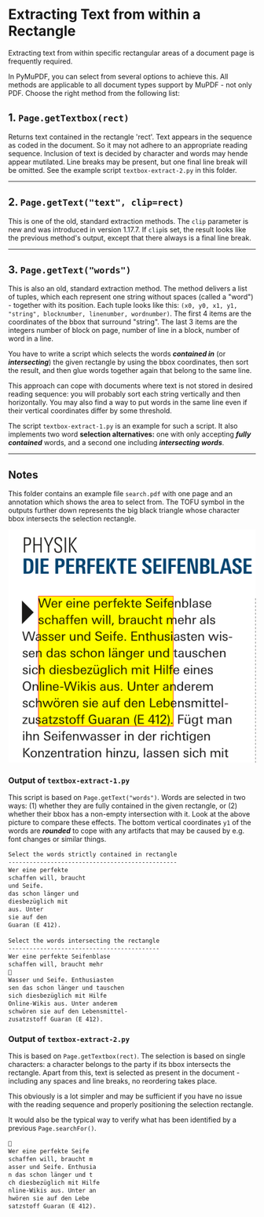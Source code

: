 # Extracting Text from within a Rectangle
Extracting text from within specific rectangular areas of a document page is frequently required.

In PyMuPDF, you can select from several options to achieve this. All methods are applicable to all document types support by MuPDF - not only PDF. Choose the right method from the following list:

## 1. `Page.getTextbox(rect)`
Returns text contained in the rectangle 'rect'. Text appears in the sequence as coded in the document. So it may not adhere to an appropriate reading sequence. Inclusion of text is decided by character and words may hende appear mutilated. Line breaks may be present, but one final line break will be omitted. See the example script `textbox-extract-2.py` in this folder.

----------

## 2. `Page.getText("text", clip=rect)`
This is one of the old, standard extraction methods. The `clip` parameter is new and was introduced in version 1.17.7. If `clip`is set, the result looks like the previous method's output, except that there always is a final line break.

----------

## 3. `Page.getText("words")`
This is also an old, standard extraction method. The method delivers a list of tuples, which each represent one string without spaces (called a "word") - together with its position. Each tuple looks like this: `(x0, y0, x1, y1, "string", blocknumber, linenumber, wordnumber)`. The first 4 items are the coordinates of the bbox that surround "string". The last 3 items are the integers number of block on page, number of line in a block, number of word in a line.

You have to write a script which selects the words **_contained in_** (or **_intersecting_**) the given rectangle by using the bbox coordinates, then sort the result, and then glue words together again that belong to the same line.

This approach can cope with documents where text is not stored in desired reading sequence: you will probably sort each string vertically and then horizontally. You may also find a way to put words in the same line even if their vertical coordinates differ by some threshold.

The script `textbox-extract-1.py` is an example for such a script. It also implements two word **selection alternatives:** one with only accepting **_fully contained_** words, and a second one including **_intersecting words_**.

----------

## Notes
This folder contains an example file `search.pdf` with one page and an annotation which shows the area to select from. The TOFU symbol in the outputs further down represents the big black triangle whose character bbox intersects the selection rectangle.

![screen](search.png)

### Output of `textbox-extract-1.py`
This script is based on `Page.getText("words")`. Words are selected in two ways: (1) whether they are fully contained in the given rectangle, or (2) whether their bbox has a non-empty intersection with it. Look at the above picture to compare these effects. The bottom vertical coordinates `y1` of the words are **_rounded_** to cope with any artifacts that may be caused by e.g. font changes or similar things.
```
Select the words strictly contained in rectangle
------------------------------------------------
Wer eine perfekte
schaffen will, braucht
und Seife.
das schon länger und
diesbezüglich mit
aus. Unter
sie auf den
Guaran (E 412).

Select the words intersecting the rectangle
-------------------------------------------
Wer eine perfekte Seifenblase
schaffen will, braucht mehr

Wasser und Seife. Enthusiasten
sen das schon länger und tauschen
sich diesbezüglich mit Hilfe
Online-Wikis aus. Unter anderem
schwören sie auf den Lebensmittel-
zusatzstoff Guaran (E 412).
```

### Output of `textbox-extract-2.py`
This is based on `Page.getTextbox(rect)`. The selection is based on single characters: a character belongs to the party if its bbox intersects the rectangle. Apart from this, text is selected as present in the document - including any spaces and line breaks, no reordering takes place.

This obviously is a lot simpler and may be sufficient if you have no issue with the reading sequence and properly positioning the selection rectangle.

It would also be the typical way to verify what has been identified by a previous `Page.searchFor()`.
```

Wer eine perfekte Seife
schaffen will, braucht m
asser und Seife. Enthusia
n das schon länger und t
ch diesbezüglich mit Hilfe
nline-Wikis aus. Unter an
hwören sie auf den Lebe
satzstoff Guaran (E 412).
```
